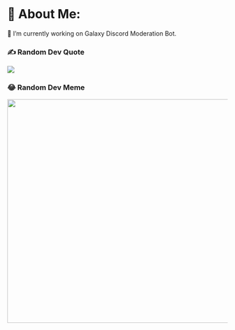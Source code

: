 <p href="NXYY" align="center">
    <img alt="" src=https://lanyard.cnrad.dev/api/1038956642139656194/>
</p>

# 💫 About Me:
🔭 I’m currently working on Galaxy Discord Moderation Bot.

### ✍️ Random Dev Quote
![](https://quotes-github-readme.vercel.app/api?type=horizontal&theme=radical)


### 😂 Random Dev Meme
<img src="https://rm.up.railway.app/" width="512px"/>
